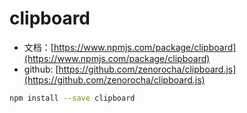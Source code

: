 # clipboard

- 文档：[https://www.npmjs.com/package/clipboard](https://www.npmjs.com/package/clipboard)
- github: [https://github.com/zenorocha/clipboard.js](https://github.com/zenorocha/clipboard.js)

```bash
npm install --save clipboard
```
